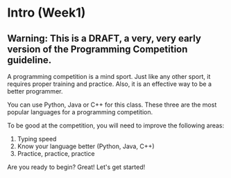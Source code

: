 # Intro \(Week1\)

## Warning: This is a DRAFT, a very, very early version of the Programming Competition guideline.



A programming competition is a mind sport. Just like any other sport, it requires proper training and practice. Also, it is an effective way to be a better programmer. 



You can use Python, Java or C++ for this class. These three are the most popular languages for a programming competition.

To be good at the competition, you will need to improve the following areas:

1. Typing speed
2. Know your language better \(Python, Java, C++\)
3. Practice, practice, practice

Are you ready to begin? Great! Let's get started!

